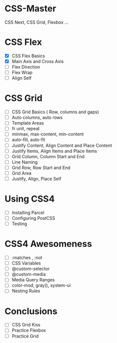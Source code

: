 # CSS-Master
CSS Next, CSS Grid, Flexbox ...

# CSS Flex
- [x] CSS Flex Basics
- [x] Main Axis and Cross Axis
- [ ] Flex Direction
- [ ] Flex Wrap
- [ ] Align Self

# CSS Grid
- [ ] CSS Grid Basics ( Row, columns and gaps)
- [ ] Auto columns, auto rows
- [ ] Template Areas
- [ ] fr unit, repeat
- [ ] minmax, max-content, min-content
- [ ] auto-fill, auto-fit
- [ ] Justify Content, Align Content and Place Content
- [ ] Justify Items, Align Items and Place Items
- [ ] Grid Column, Column Start and End
- [ ] Line Naming
- [ ] Grid Row, Row Start and End
- [ ] Grid Area
- [ ] Justify, Align, Place Self
  
# Using CSS4
- [ ] Installing Parcel
- [ ] Configuring PostCSS
- [ ] Testing

# CSS4 Awesomeness
- [ ] :matches , :not
- [ ] CSS Variables
- [ ] @custom-selector
- [ ] @custom-media
- [ ] Media Query Ranges
- [ ] color-mod, gray(), system-ui
- [ ] Nesting Rules

# Conclusions
- [ ] CSS Grid Kiss
- [ ] Practice Flexbox
- [ ] Practice Grid